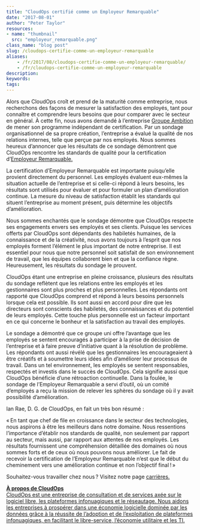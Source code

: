 ```yaml
---
title: "CloudOps certifié comme un Employeur Remarquable"
date: "2017-08-01"
author: "Peter Taylor"
resources:
- name: "thumbnail"
  src: "employeur_remarquable.png"
class_name: "blog post"
slug: /cloudops-certifie-comme-un-employeur-remarquable
aliases:
    - /fr/2017/08/cloudops-certifie-comme-un-employeur-remarquable/
    - /fr/cloudops-certifie-comme-un-employeur-remarquable
description:
keywords:
tags:
---
```


<p>Alors que CloudOps croît et prend de la maturité comme entreprise, nous recherchons des façons de mesurer la satisfaction des employés, tant pour connaître et comprendre leurs besoins que pour comparer avec le secteur en général. À cette fin, nous avons demandé à l’entreprise <a href="http://www.groupeambition.ca/" target="_blank">Groupe Ambition</a> de mener son programme indépendant de certification. Par un sondage organisationnel de sa propre création, l’entreprise a évalué la qualité de nos relations internes, telle que perçue par nos employés. Nous sommes heureux d’annoncer que les résultats de ce sondage démontrent que CloudOps rencontre les standards de qualité pour la certification d’<a href="https://www.bnq.qc.ca/fr/certification/sante-au-travail/employeur-remarquable.html" target="_blank">Employeur Remarquable.</a></p><p>La certification d’Employeur Remarquable est importante puisqu’elle provient directement du personnel. Les employés évaluent eux-mêmes la situation actuelle de l’entreprise et si celle-ci répond à leurs besoins, les résultats sont utilisés pour évaluer et pour formuler un plan d’amélioration continue. La mesure du niveau de satisfaction établit les standards qui situent l’entreprise au moment présent, puis détermine les objectifs d’amélioration.</p><p>Nous sommes enchantés que le sondage démontre que CloudOps respecte ses engagements envers ses employés et ses clients. Puisque les services offerts par CloudOps sont dépendants des habiletés humaines, de la connaissance et de la créativité, nous avons toujours à l’esprit que nos employés forment l’élément le plus important de notre entreprise. Il est essentiel pour nous que notre personnel soit satisfait de son environnement de travail, que les équipes collaborent bien et que la confiance règne. Heureusement, les résultats du sondage le prouvent.</p><p>CloudOps étant une entreprise en pleine croissance, plusieurs des résultats du sondage reflètent que les relations entre les employés et les gestionnaires sont plus proches et plus personnelles. Les répondants ont rapporté que CloudOps comprend et répond à leurs besoins personnels lorsque cela est possible. Ils sont aussi en accord pour dire que les directeurs sont conscients des habiletés, des connaissances et du potentiel de leurs employés. Cette touche plus personnelle est un facteur important en ce qui concerne le bonheur et la satisfaction au travail des employés.</p><p>Le sondage a démontré que ce groupe uni offre l’avantage que les employés se sentent encouragés à participer à la prise de décision de l’entreprise et à faire preuve d’initiative quant à la résolution de problème. Les répondants ont aussi révélé que les gestionnaires les encourageaient à être créatifs et à soumettre leurs idées afin d’améliorer leur processus de travail. Dans un tel environnement, les employés se sentent responsables, respectés et investis dans le succès de CloudOps. Cela signifie aussi que CloudOps bénéficie d’une rétroaction continuelle. Dans la foulée, le sondage de l’Employeur Remarquable a servi d’outil, où un comité d’employés a reçu la mission de relever les sphères du sondage où il y avait possibilité d’amélioration.</p><p>Ian Rae, D. G. de CloudOps, en fait un très bon résumé :</p><p>«&thinsp;En tant que chef de file en croissance dans le secteur des technologies, nous aspirons à être les meilleurs dans notre domaine. Nous ressentions l’importance d’établir nos standards de qualité, non seulement par rapport au secteur, mais aussi, par rapport aux attentes de nos employés. Les résultats fournissent une compréhension détaillée des domaines où nous sommes forts et de ceux où nous pouvons nous améliorer. Le fait de recevoir la certification de l’Employeur Remarquable n’est que le début du cheminement vers une amélioration continue et non l’objectif final&thinsp;!&thinsp;»</p><p>Souhaitez-vous travailler chez nous&thinsp;? Visitez notre page <a href="https://www.cloudops.com/fr/a-propos/carrieres/" target="_blank">carrières.</a></p><p><a href="https://www.cloudops.com/fr/a-propos/carrieres/" target="_blank"><b>À propos de CloudOps</b><br> CloudOps est une entreprise de consultation et de services axée sur le logiciel libre, les plateformes infonuagiques et le réseautage. Nous aidons les entreprises à prospérer dans une économie logicielle dominée par les données grâce à la réussite de l’adoption et de l’exploitation de plateformes infonuagiques, en facilitant le libre-service, l’économie utilitaire et les TI.</a></p>
